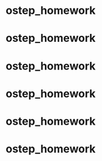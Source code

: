 # ostep_homework
# ostep_homework
# ostep_homework
# ostep_homework
# ostep_homework
# ostep_homework

